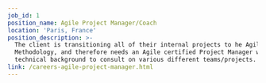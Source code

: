 ```yaml
---
job_id: 1
position_name: Agile Project Manager/Coach
location: 'Paris, France'
position_description: >-
  The client is transitioning all of their internal projects to he Agile
  Methodology, and therefore needs an Agile certified Project Manager with a
  technical background to consult on various different teams/projects.
link: /careers-agile-project-manager.html
---
```


